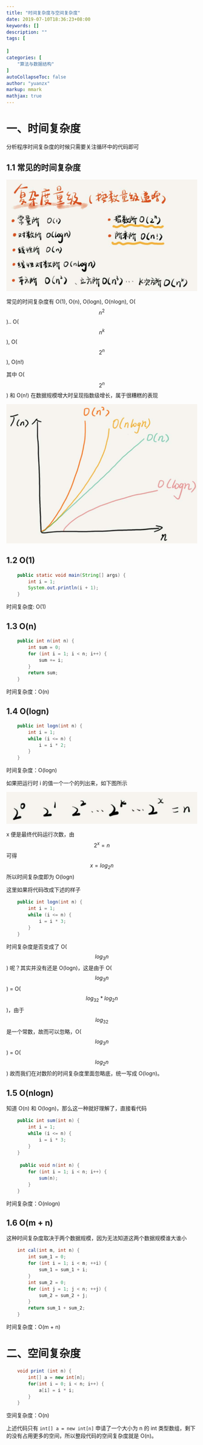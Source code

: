 ```yaml
---
title: "时间复杂度与空间复杂度"
date: 2019-07-10T18:36:23+08:00
keywords: []
description: ""
tags: [

]
categories: [
    "算法与数据结构"
]
autoCollapseToc: false
author: "yuanzx"
markup: mmark
mathjax: true  
---
```


# 一、时间复杂度

分析程序时间复杂度的时候只需要关注循环中的代码即可

## 1.1 常见的时间复杂度

![时间复杂度分类](/media/algorithms/1.png)

常见的时间复杂度有 O(1), O(n), O(logn), O(nlogn), O($$n^2$$).. O($$n^k$$), O($$2^n$$), O(n!)

其中 O($$2^n$$) 和 O(n!) 在数据规模增大时呈现指数级增长，属于很糟糕的表现

![时间复杂度坐标图](/media/algorithms/2.png)

## 1.2 O(1)

```java
    public static void main(String[] args) {
        int i = 1;
        System.out.println(i + 1);
    }
```

时间复杂度: O(1)

## 1.3 O(n)

```java
    public int n(int n) {
        int sum = 0;
        for (int i = 1; i < n; i++) {
            sum += i;
        }
        return sum;
    }
```

时间复杂度：O(n)

## 1.4 O(logn)

```java
    public int logn(int n) {
        int i = 1;
        while (i <= n) {
            i = i * 2;
        }
    }
```

时间复杂度：O(logn)

如果把运行时 i 的值一个一个的列出来，如下图所示

![i 的数值](/media/algorithms/3.png)

x 便是最终代码运行次数，由 $$2^x = n$$ 可得 $$x = log_2 n$$ 所以时间复杂度即为 O(logn)

这里如果将代码改成下述的样子

```java
    public int logn(int n) {
        int i = 1;
        while (i <= n) {
            i = i * 3;
        }
    }
```

时间复杂度是否变成了 O($$log_3n$$) 呢？其实并没有还是 O(logn)，这是由于 O($$log_3n$$) = O($$log_32 * log_2n$$)，由于 $$log_32$$ 是一个常数，故而可以忽略，O($$log_3n$$) = O($$log_2n$$) 故而我们在对数阶的时间复杂度里面忽略底，统一写成 O(logn)。

## 1.5 O(nlogn) 

知道 O(n) 和 O(logn)，那么这一种就好理解了，直接看代码

```java
    public int sum(int n) {
        int i = 1;
        while (i <= n) {
            i = i * 3;
        }
    }

     public void n(int n) {
        for (int i = 1; i < n; i++) {
            sum(n);
        }
    }
```

时间复杂度：O(nlogn)

## 1.6 O(m + n)

这种时间复杂度取决于两个数据规模，因为无法知道这两个数据规模谁大谁小

```java
    int cal(int m, int n) { 
        int sum_1 = 0; 
        for (int i = 1; i < m; ++i) { 
            sum_1 = sum_1 + i; 
        }
        int sum_2 = 0;  
        for (int j = 1; j < n; ++j) { 
            sum_2 = sum_2 + j; 
        }
        return sum_1 + sum_2;
    }
```

时间复杂度：O(m + n)

# 二、空间复杂度

```java
    void print (int n) {
        int[] a = new int[n];
        for(int i = 0; i < n; i++) {
            a[i] = i * i;
        }
    }
```

空间复杂度：O(n)

上述代码只有 `int[] a = new int[n]` 申请了一个大小为 n 的 int 类型数组，剩下的没有占用更多的空间，所以整段代码的空间复杂度就是 O(n)。